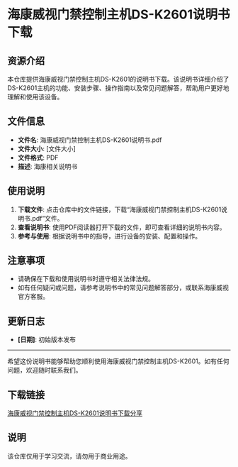 # 海康威视门禁控制主机DS-K2601说明书下载

## 资源介绍

本仓库提供海康威视门禁控制主机DS-K2601的说明书下载。该说明书详细介绍了DS-K2601主机的功能、安装步骤、操作指南以及常见问题解答，帮助用户更好地理解和使用该设备。

## 文件信息

- **文件名**: 海康威视门禁控制主机DS-K2601说明书.pdf
- **文件大小**: [文件大小]
- **文件格式**: PDF
- **描述**: 海康相关说明书

## 使用说明

1. **下载文件**: 点击仓库中的文件链接，下载“海康威视门禁控制主机DS-K2601说明书.pdf”文件。
2. **查看说明书**: 使用PDF阅读器打开下载的文件，即可查看详细的说明书内容。
3. **参考与使用**: 根据说明书中的指导，进行设备的安装、配置和操作。

## 注意事项

- 请确保在下载和使用说明书时遵守相关法律法规。
- 如有任何疑问或问题，请参考说明书中的常见问题解答部分，或联系海康威视官方客服。

## 更新日志

- **[日期]**: 初始版本发布

---

希望这份说明书能够帮助您顺利使用海康威视门禁控制主机DS-K2601。如有任何问题，欢迎随时联系我们。

## 下载链接
[海康威视门禁控制主机DS-K2601说明书下载分享](https://pan.quark.cn/s/9752eeac889a)

## 说明

该仓库仅用于学习交流，请勿用于商业用途。
